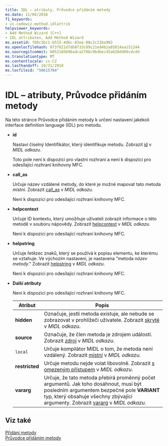 ```yaml
---
title: IDL – atributy, Průvodce přidáním metody
ms.date: 11/04/2016
f1_keywords:
- vc.codewiz.method.idlattrib
helpviewer_keywords:
- Add Method Wizard [C++]
- IDL attributes, Add Method Wizard
ms.assetid: f80c3bc1-b515-4d6c-83ee-98c2c21ba902
ms.openlocfilehash: 073f821d7db0733c89c21ed4b2a85014aa151244
ms.sourcegitcommit: 6052185696adca270bc9bdbec45a626dd89cdcdd
ms.translationtype: MT
ms.contentlocale: cs-CZ
ms.lasthandoff: 10/31/2018
ms.locfileid: "50615784"
---
```

# <a name="idl-attributes-add-method-wizard"></a>IDL – atributy, Průvodce přidáním metody

Na této stránce Průvodce přidáním metody k určení nastavení jakékoli interface definition language (IDL) pro metodu.

- **id**

   Nastaví číselný Identifikátor, který identifikuje metodu. Zobrazit [id](/windows/desktop/Midl/id) v *MIDL odkazu*.

   Toto pole není k dispozici pro vlastní rozhraní a není k dispozici pro odesílající rozhraní knihovny MFC.

- **call_as**

   Určuje název vzdálené metody, do které je možné mapovat tato metoda místní. Zobrazit [call_as](/windows/desktop/Midl/call-as) v *MIDL odkazu*.

   Není k dispozici pro odesílající rozhraní knihovny MFC.

- **helpcontext**

   Určuje ID kontextu, který umožňuje uživateli zobrazit informace o této metodě v souboru nápovědy. Zobrazit [helpcontext](/windows/desktop/Midl/helpcontext) v *MIDL odkazu*.

   Není k dispozici pro odesílající rozhraní knihovny MFC.

- **helpstring**

   Určuje řetězec znaků, který se používá k popisu elementu, ke kterému se vztahuje. Ve výchozím nastavení, je nastavena "metoda *název metody*." Zobrazit [helpstring](/windows/desktop/Midl/helpstring) v *MIDL odkazu*.

   Není k dispozici pro odesílající rozhraní knihovny MFC.

- **Další atributy**

   Není k dispozici pro odesílající rozhraní knihovny MFC.

   |Atribut|Popis|
   |---------------|-----------------|
   |**hidden**|Označuje, jestli metoda existuje, ale nebude se zobrazovat v prohlížeči uživatele. Zobrazit [skryté](/windows/desktop/Midl/hidden) v *MIDL odkazu*.|
   |**source**|Označuje, že člen metoda je zdrojem událostí. Zobrazit [zdroj](/windows/desktop/Midl/source) v *MIDL odkazu*.|
   |`local`|Určuje kompilátor MIDL o tom, že metoda není vzdálený. Zobrazit [místní](/windows/desktop/Midl/local) v *MIDL odkazu*.|
   |**restricted**|Určuje metodu nejde volat libovolně. Zobrazit [s omezeným přístupem](/windows/desktop/Midl/restricted) v *MIDL odkazu*.|
   |**vararg**|Určuje, že tato metoda přebírá proměnný počet argumentů. Jak toho dosáhnout, musí být posledním argumentem bezpečné pole **VARIANT** typ, který obsahuje všechny zbývající argumenty. Zobrazit [vararg](/windows/desktop/Midl/vararg) v *MIDL odkazu*.|

## <a name="see-also"></a>Viz také

[Přidání metody](../ide/adding-a-method-visual-cpp.md)<br>
[Průvodce přidáním metody](../ide/add-method-wizard.md)